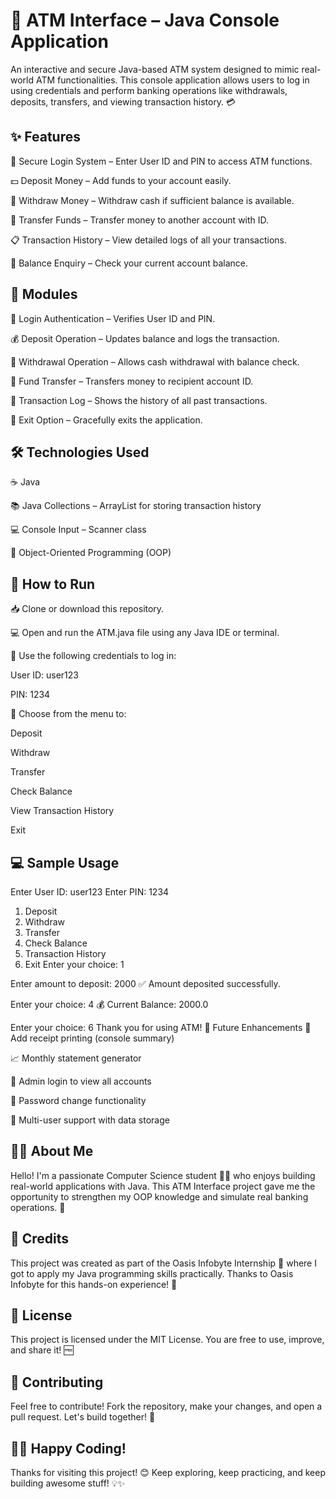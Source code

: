 # 🏧 ATM Interface – Java Console Application

An interactive and secure Java-based ATM system designed to mimic real-world ATM functionalities. This console application allows users to log in using credentials and perform banking operations like withdrawals, deposits, transfers, and viewing transaction history. 💳

## ✨ Features
🔐 Secure Login System – Enter User ID and PIN to access ATM functions.

💵 Deposit Money – Add funds to your account easily.

💸 Withdraw Money – Withdraw cash if sufficient balance is available.

🔁 Transfer Funds – Transfer money to another account with ID.

📋 Transaction History – View detailed logs of all your transactions.

🧾 Balance Enquiry – Check your current account balance.

## 🧩 Modules
🔐 Login Authentication – Verifies User ID and PIN.

💰 Deposit Operation – Updates balance and logs the transaction.

🏧 Withdrawal Operation – Allows cash withdrawal with balance check.

🔄 Fund Transfer – Transfers money to recipient account ID.

📜 Transaction Log – Shows the history of all past transactions.

🚪 Exit Option – Gracefully exits the application.

## 🛠️ Technologies Used
☕ Java

📚 Java Collections – ArrayList for storing transaction history

💻 Console Input – Scanner class

🧠 Object-Oriented Programming (OOP)

## 🚀 How to Run
📥 Clone or download this repository.

💻 Open and run the ATM.java file using any Java IDE or terminal.

🔐 Use the following credentials to log in:

User ID: user123

PIN: 1234

🧾 Choose from the menu to:

Deposit

Withdraw

Transfer

Check Balance

View Transaction History

Exit

## 💻 Sample Usage

Enter User ID: user123
Enter PIN: 1234

1. Deposit
2. Withdraw
3. Transfer
4. Check Balance
5. Transaction History
6. Exit
Enter your choice: 1

Enter amount to deposit: 2000
✅ Amount deposited successfully.

Enter your choice: 4
💰 Current Balance: 2000.0

Enter your choice: 6
Thank you for using ATM!
🌱 Future Enhancements
🧾 Add receipt printing (console summary)

📈 Monthly statement generator

💼 Admin login to view all accounts

🔐 Password change functionality

🪪 Multi-user support with data storage

## 🙋‍♀️ About Me
Hello! I'm a passionate Computer Science student 👩‍💻 who enjoys building real-world applications with Java. This ATM Interface project gave me the opportunity to strengthen my OOP knowledge and simulate real banking operations. 🚀

## 🌟 Credits
This project was created as part of the Oasis Infobyte Internship 💼 where I got to apply my Java programming skills practically. Thanks to Oasis Infobyte for this hands-on experience! 🙏

## 📄 License
This project is licensed under the MIT License. You are free to use, improve, and share it! 🆓

## 🤝 Contributing
Feel free to contribute!
Fork the repository, make your changes, and open a pull request. Let's build together! 💪

## 👩‍💻 Happy Coding!
Thanks for visiting this project! 😊
Keep exploring, keep practicing, and keep building awesome stuff! 💡✨
